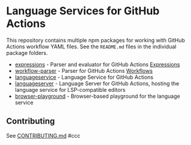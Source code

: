 # Language Services for GitHub Actions

This repository contains multiple npm packages for working with GitHub Actions workflow YAML files. See the `README.md` files in the individual package folders.

- [expressions](./expressions) - Parser and evaluator for GitHub Actions [Expressions](https://docs.github.com/actions/learn-github-actions/expressions)
- [workflow-parser](./workflow-parser) - Parser for GitHub Actions [Workflows](https://docs.github.com/actions/learn-github-actions/workflow-syntax-for-github-actions)
- [languageservice](./languageservice) - Language Service for GitHub Actions
- [languageserver](./languageserver) - Language Server for GitHub Actions, hosting the language service for LSP-compatible editors
- [browser-playground](./browser-playground) - Browser-based playground for the language service

## Contributing

See [CONTRIBUTING.md](./CONTRIBUTING.md) 
#ccc
